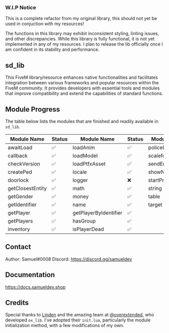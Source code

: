 ### W.I.P Notice
This is a complete refactor from my original library, this should not yet be used in conjuction with my resources!

The functions in this library may exhibit inconsistent styling, linting issues, and other discrepancies. While this library is fully functional, it is not yet implemented in any of my resources. I plan to release the lib officially once I am confident in its stability and performance.

## sd_lib
This FiveM library/resource enhances native functionalities and facilitates integration between various frameworks and popular resources within the FiveM community. It provides developers with essential tools and modules that improve compatibility and extend the capabilities of standard functions.

## Module Progress
The table below lists the modules that are finished and readily available in `sd_lib`.

| Module Name             | Status  | Module Name               | Status  | Module Name               | Status  |
|-------------------------|---------|----------------------------|---------|----------------------------|---------|
| awaitLoad               | ✅      | loadAnim                  | ✅      | policeDispatch            | ✅      |
| callback                | ✅      | loadModel                 | ✅      | scaleforms                | ✅      |
| checkVersion            | ✅      | loadPtfxAsset             | ✅      | sendEmail                 | ✅      |
| createPed               | ✅      | locale                    | ✅      | showNotification          | ✅      |
| doorlock                | ✅      | logger                    | ❌      | startProgress             | ✅      |
| getClosestEntity        | ✅      | math                      | ✅      | string                    | ✅      |
| getGender               | ✅      | money                     | ✅      | table                     | ✅      |
| getIdentifier           | ✅      | name                      | ✅      | target                    | ✅      |
| getPlayer               | ✅      | getPlayerByIdentifier     | ✅      |
| getPlayers              | ✅      | hasGroup                  | ✅      |
| inventory               | ✅      | isPlayerDead              | ✅      |



## Contact
Author: Samuel#0008
Discord: https://discord.gg/samueldev

## Documentation
https://docs.samueldev.shop

## Credits
Special thanks to [Linden](https://github.com/thelindat) and the amazing team at [@overextended](https://github.com/overextended), who developed `ox_lib`. I've adopted their `init.lua`, particularly the module initialization method, with a few modifications of my own.
